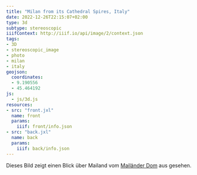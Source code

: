 ```yaml
---
title: "Milan from its Cathedral Spires, Italy"
date: 2022-12-26T22:15:07+02:00
type: 3d
subtype: stereoscopic
iiifContext: http://iiif.io/api/image/2/context.json
tags:
- 3D
- stereoscopic_image
- photo
- milan
- italy
geojson:
  coordinates:
  - 9.190556
  - 45.464192
js:
  - js/3d.js
resources:
- src: "front.jxl"
  name: front
  params:
    iiif: front/info.json
- src: "back.jxl"
  name: back
  params:
    iiif: back/info.json
---
```


Dieses Bild zeigt einen Blick über Mailand vom [Mailänder Dom](https://de.wikipedia.org/wiki/Mail%C3%A4nder_Dom) aus gesehen.
